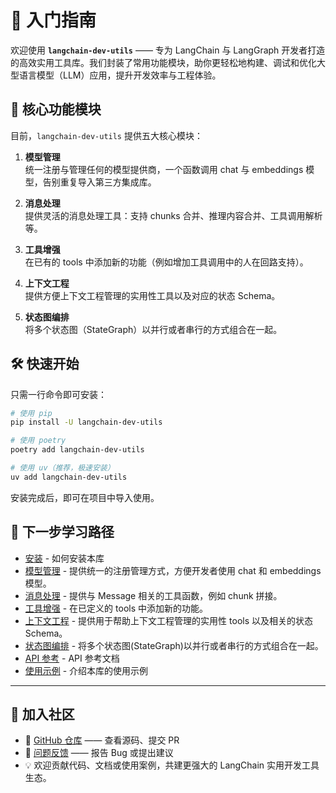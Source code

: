 # 🚀 入门指南

欢迎使用 **`langchain-dev-utils`** —— 专为 LangChain 与 LangGraph 开发者打造的高效实用工具库。我们封装了常用功能模块，助你更轻松地构建、调试和优化大型语言模型（LLM）应用，提升开发效率与工程体验。

## 📌 核心功能模块

目前，`langchain-dev-utils` 提供五大核心模块：

1. **模型管理**  
   统一注册与管理任何的模型提供商，一个函数调用 chat 与 embeddings 模型，告别重复导入第三方集成库。

2. **消息处理**  
   提供灵活的消息处理工具：支持 chunks 合并、推理内容合并、工具调用解析等。

3. **工具增强**  
   在已有的 tools 中添加新的功能（例如增加工具调用中的人在回路支持）。

4. **上下文工程**  
   提供方便上下文工程管理的实用性工具以及对应的状态 Schema。

5. **状态图编排**  
   将多个状态图（StateGraph）以并行或者串行的方式组合在一起。

## 🛠️ 快速开始

只需一行命令即可安装：

```bash
# 使用 pip
pip install -U langchain-dev-utils

# 使用 poetry
poetry add langchain-dev-utils

# 使用 uv（推荐，极速安装）
uv add langchain-dev-utils
```

安装完成后，即可在项目中导入使用。

## 📘 下一步学习路径

- [安装](./installation.md) - 如何安装本库
- [模型管理](./model-management.md) - 提供统一的注册管理方式，方便开发者使用 chat 和 embeddings 模型。
- [消息处理](./message-processing.md) - 提供与 Message 相关的工具函数，例如 chunk 拼接。
- [工具增强](./tool-enhancement.md) - 在已定义的 tools 中添加新的功能。
- [上下文工程](./context-engineering.md) - 提供用于帮助上下文工程管理的实用性 tools 以及相关的状态 Schema。
- [状态图编排](./graph-orchestration.md) - 将多个状态图(StateGraph)以并行或者串行的方式组合在一起。
- [API 参考](./api-reference.md) - API 参考文档
- [使用示例](./example.md) - 介绍本库的使用示例

---

## 💬 加入社区

- 🐙 [GitHub 仓库](https://github.com/TBice123123/langchain-dev-utils) —— 查看源码、提交 PR
- 🐞 [问题反馈](https://github.com/TBice123123/langchain-dev-utils/issues) —— 报告 Bug 或提出建议
- 💡 欢迎贡献代码、文档或使用案例，共建更强大的 LangChain 实用开发工具生态。
